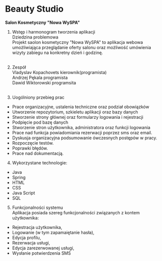# Beauty Studio
<b>Salon Kosmetyczny "Nowa WySPA"</b>

1. Wstęp i harmonogram tworzenia aplikacji<br>
 Dziedzina problemowa<br>
 Projekt saolon kosmetyczny "Nowa WySPA" to aplikacja webowa umożliwiająca przeglądanie oferty salonu
  oraz możliwość umówienia wizyty zabiegu na konkretny dzień i godzinę.<br><br>
  
  2. Zespół <br>
  Vladyslav Kopachovets kierownik(programista)<br>
  Andrzej Pękala programista <br>
  Dawid Wiktorowski programsita <br><br>
  
  3. Uogólniony przebieg prac
  - Prace organizacyjne, ustalenia techniczne oraz podział obowiązków<br>
  - Utworzenie repozytorium, szkieletu aplikacji oraz bazy danych<br>
  - Stworzenie strony głównej oraz formularzy logowania i rejestracji<br>
  - Podpięcie pod bazę danych
  - Stworzenie stron użytkownika, administratora oraz funkcji logowania
  - Prace nad funkcja powiadomiania rezerwacji poprzez sms oraz email.
  - Dyskusja organizacyjna podsumowanie ówczesnych postępów w pracy.
  - Rozpoczęcie testów.
  - Poprawki błędów.
  - Prace nad dokumentacją.<br>
  
  4. Wykorzystane technologie:
  - Java
  - Spring
  - HTML
  - CSS
  - Java Script
  - SQL<br>
  
  5. Funkcjonalności systemu<br>
  Aplikacja posiada szereg funkcjonalności związanych z kontem użytkownika:
  - Rejestracja użytkownika,
  - Logowanie (w tym zapamaiętanie hasła),
  - Edycja profilu,
  - Rezerwacja usługi,
  - Edycja zarezerwowanej usługi,
  - Wysłanie potwierdzenia SMS

